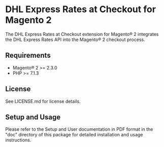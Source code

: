 # DHL Express Rates at Checkout for Magento 2

The DHL Express Rates at Checkout extension for Magento® 2 integrates the DHL Express Rates API into the Magento® 2 checkout process.

## Requirements

* Magento® 2 >= 2.3.0
* PHP >= 7.1.3

## License

See LICENSE.md for license details.

## Setup and Usage

Please refer to the Setup and User documentation in PDF format in the "doc" directory of this package for detailed installation and usage instructions.

